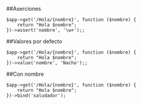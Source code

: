 ##Aserciones

    $app->get('/Hola/{nombre}', function ($nombre) {
        return "Hola $nombre";
    })->assert('nombre', '\w+');;

##Valores por defecto

    $app->get('/Hola/{nombre}', function ($nombre) {
        return "Hola $nombre";
    })->value('nombre', 'Nacho');;


##Con nombre


    $app->get('/Hola/{nombre}', function ($nombre) {
        return "Hola $nombre";
    })->bind('saludador');
